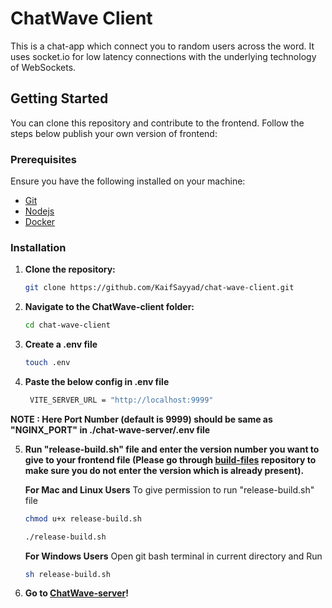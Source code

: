 # ChatWave Client
This is a chat-app which connect you to random users across the word. It uses socket.io for low latency connections with the underlying technology of WebSockets.

## Getting Started

You can clone this repository and contribute to the frontend. Follow the steps below publish your own version of frontend:

### Prerequisites

Ensure you have the following installed on your machine:
- [Git](https://git-scm.com/downloads)
- [Nodejs](https://nodejs.org/en/download/package-manager)
- [Docker](https://www.docker.com/products/docker-desktop)

### Installation

1. **Clone the repository:**

    ```sh
    git clone https://github.com/KaifSayyad/chat-wave-client.git
    ```

2. **Navigate to the ChatWave-client folder:**

    ```sh
    cd chat-wave-client
    ```

3. **Create a .env file**
   ```sh
   touch .env
   ```

4. **Paste the below config in .env file**

   ```sh
    VITE_SERVER_URL = "http://localhost:9999"
    ```

**NOTE : Here Port Number (default is 9999) should be same as "NGINX_PORT" in ./chat-wave-server/.env file**

5. **Run "release-build.sh" file and enter the version number you want to give to your frontend file (Please go through [build-files](https://github.com/KaifSayyad/chat-wave-client-build-files) repository to make sure you do not enter the version which is already present).**

    **For Mac and Linux Users**
        To give permission to run "release-build.sh" file
    ```sh
    chmod u+x release-build.sh
    ```

    ```sh
    ./release-build.sh
    ```

   **For Windows Users**
    Open git bash terminal in current directory and Run
    ```sh
    sh release-build.sh
    ```

4. **Go to [ChatWave-server](https://github.com/KaifSayyad/chat-wave-server)!**

